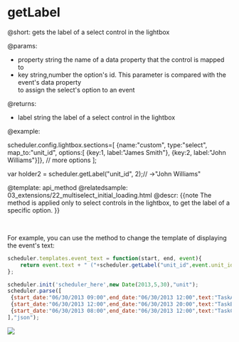 getLabel
=============
@short: 
	gets the label of a select control in the lightbox

@params: 
- property		string				the name of a data property that the control is mapped to
- key			string,number	 	the option's id. This parameter is compared with the event's data property <br> to assign the select's option to an event

@returns:
- label	string	the label of a select control in the lightbox

@example: 

scheduler.config.lightbox.sections=[
	{name:"custom", type:"select", map_to:"unit_id", options:[
        {key:1, label:"James Smith"}, 
        {key:2, label:"John Williams"}]},
		// more options
];

var holder2 = scheduler.getLabel("unit_id", 2);// ->"John Williams"

@template:	api_method
@relatedsample:
	03_extensions/22_multiselect_initial_loading.html
@descr: 
{{note
The method is applied only to select controls in the lightbox, to get the label of a specific option.
}}

<br>

For example, you can use the method to change the template of displaying the event's text:

~~~js
scheduler.templates.event_text = function(start, end, event){
	return event.text + " ("+scheduler.getLabel("unit_id",event.unit_id) +")";
};

scheduler.init('scheduler_here',new Date(2013,5,30),"unit");
scheduler.parse([
 {start_date:"06/30/2013 09:00",end_date:"06/30/2013 12:00",text:"TaskA",unit_id:1},
 {start_date:"06/30/2013 12:00",end_date:"06/30/2013 20:00",text:"TaskB",unit_id:2},
 {start_date:"06/30/2013 08:00",end_date:"06/30/2013 12:00",text:"TaskC",unit_id:2}
],"json");

~~~

<img src="api/getlabel_method.png"/>